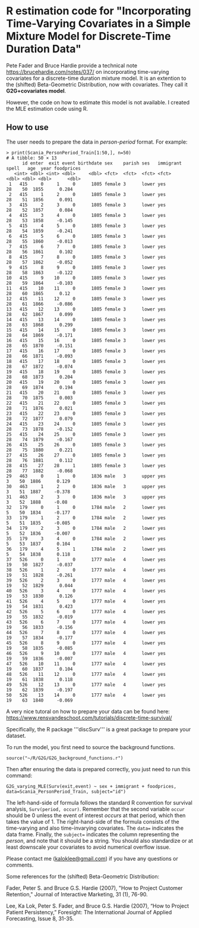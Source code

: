 # R estimation code for "Incorporating Time-Varying Covariates in a Simple Mixture Model for Discrete-Time Duration Data"

Pete Fader and Bruce Hardie provide a technical note https://brucehardie.com/notes/037/ on incorporating time-varying covariates for a discrete-time duration mixture model. It is an extention to the (shifted) Beta-Geometric Distribution, now with covariates. They call it **G2G+covariates model**.

However, the code on how to estimate this model is not available.  I created the MLE estimation code using R.

## How to use

The user needs to prepare the data in _person-period_ format.  For example:

```
> print(Scania_PersonPeriod_Train[1:50,], n=50)
# A tibble: 50 × 13
      id enter  exit event birthdate sex    parish ses   immigrant spell   age  year foodprices
   <int> <dbl> <int> <dbl>     <dbl> <fct>  <fct>  <fct> <fct>     <dbl> <dbl> <dbl>      <dbl>
 1   415     0     1     0      1805 female 3      lower yes          28    50  1855      0.284
 2   415     1     2     0      1805 female 3      lower yes          28    51  1856      0.091
 3   415     2     3     0      1805 female 3      lower yes          28    52  1857      0.084
 4   415     3     4     0      1805 female 3      lower yes          28    53  1858     -0.145
 5   415     4     5     0      1805 female 3      lower yes          28    54  1859     -0.241
 6   415     5     6     0      1805 female 3      lower yes          28    55  1860     -0.013
 7   415     6     7     0      1805 female 3      lower yes          28    56  1861      0.102
 8   415     7     8     0      1805 female 3      lower yes          28    57  1862     -0.052
 9   415     8     9     0      1805 female 3      lower yes          28    58  1863     -0.122
10   415     9    10     0      1805 female 3      lower yes          28    59  1864     -0.103
11   415    10    11     0      1805 female 3      lower yes          28    60  1865      0.12 
12   415    11    12     0      1805 female 3      lower yes          28    61  1866     -0.086
13   415    12    13     0      1805 female 3      lower yes          28    62  1867      0.099
14   415    13    14     0      1805 female 3      lower yes          28    63  1868      0.299
15   415    14    15     0      1805 female 3      lower yes          28    64  1869     -0.171
16   415    15    16     0      1805 female 3      lower yes          28    65  1870     -0.151
17   415    16    17     0      1805 female 3      lower yes          28    66  1871     -0.093
18   415    17    18     0      1805 female 3      lower yes          28    67  1872     -0.074
19   415    18    19     0      1805 female 3      lower yes          28    68  1873      0.204
20   415    19    20     0      1805 female 3      lower yes          28    69  1874      0.194
21   415    20    21     0      1805 female 3      lower yes          28    70  1875      0.003
22   415    21    22     0      1805 female 3      lower yes          28    71  1876      0.021
23   415    22    23     0      1805 female 3      lower yes          28    72  1877      0.079
24   415    23    24     0      1805 female 3      lower yes          28    73  1878     -0.152
25   415    24    25     0      1805 female 3      lower yes          28    74  1879     -0.167
26   415    25    26     0      1805 female 3      lower yes          28    75  1880      0.221
27   415    26    27     0      1805 female 3      lower yes          28    76  1881      0.112
28   415    27    28     1      1805 female 3      lower yes          28    77  1882     -0.068
29   463     0     1     0      1836 male   3      upper yes           3    50  1886      0.129
30   463     1     2     0      1836 male   3      upper yes           3    51  1887     -0.378
31   463     2     3     0      1836 male   3      upper yes           3    52  1888     -0.08 
32   179     0     1     0      1784 male   2      lower yes           5    50  1834     -0.177
33   179     1     2     0      1784 male   2      lower yes           5    51  1835     -0.085
34   179     2     3     0      1784 male   2      lower yes           5    52  1836     -0.007
35   179     3     4     0      1784 male   2      lower yes           5    53  1837      0.104
36   179     4     5     1      1784 male   2      lower yes           5    54  1838      0.118
37   526     0     1     0      1777 male   4      lower yes          19    50  1827     -0.037
38   526     1     2     0      1777 male   4      lower yes          19    51  1828     -0.261
39   526     2     3     0      1777 male   4      lower yes          19    52  1829      0.044
40   526     3     4     0      1777 male   4      lower yes          19    53  1830      0.126
41   526     4     5     0      1777 male   4      lower yes          19    54  1831      0.423
42   526     5     6     0      1777 male   4      lower yes          19    55  1832     -0.019
43   526     6     7     0      1777 male   4      lower yes          19    56  1833     -0.156
44   526     7     8     0      1777 male   4      lower yes          19    57  1834     -0.177
45   526     8     9     0      1777 male   4      lower yes          19    58  1835     -0.085
46   526     9    10     0      1777 male   4      lower yes          19    59  1836     -0.007
47   526    10    11     0      1777 male   4      lower yes          19    60  1837      0.104
48   526    11    12     0      1777 male   4      lower yes          19    61  1838      0.118
49   526    12    13     0      1777 male   4      lower yes          19    62  1839     -0.197
50   526    13    14     0      1777 male   4      lower yes          19    63  1840     -0.069
```

A very nice tutoral on how to prepare your data can be found here: https://www.rensvandeschoot.com/tutorials/discrete-time-survival/

Specifically, the R package '''discSurv''' is a great package to prepare your dataset.

To run the model, you first need to source the background functions.

```
source("~/R/G2G/G2G_background_functions.r")
```

Then after ensuring the data is prepared correctly, you just need to run this command:

```
G2G_varying_MLE(Surv(exit,event) ~ sex + immigrant + foodprices, data=Scania_PersonPeriod_Train, subject="id") 
```

The left-hand-side of formula follows the standard R convention for survival analysis, ```Surv(period, occur)```.  Remember that the second variable ```occur``` should be 0 unless the event of interest _occurs_ at that period, which then takes the value of 1.  The right-hand-side of the formula consists of the time-varying and also time-invarying covariates. The ```data=``` indicates the data frame.  Finally, the ```subject=``` indicates the column representing the _person_, and note that it should be a string.  You should also standardize or at least downscale your covariates to avoid numerical overflow issue.

Please contact me (kaloklee@gmail.com) if you have any questions or comments.

Some references for the (shifted) Beta-Geometric Distribution:

Fader, Peter S. and Bruce G.S. Hardie (2007), "How to Project Customer Retention," Journal of Interactive Marketing, 31 (1), 76-90.

Lee, Ka Lok, Peter S. Fader, and Bruce G.S. Hardie (2007), “How to Project Patient Persistency,” Foresight: The International Journal of Applied Forecasting, Issue 8, 31-35.
